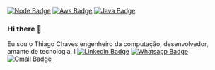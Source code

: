 [![Node Badge](https://camo.githubusercontent.com/7272fbb96da1c2b30e16ba3608d1cf66ba8a30c5f8aa92e288b068b340f38ac7/68747470733a2f2f7777772e766563746f726c6f676f2e7a6f6e652f6c6f676f732f6e6f64656a732f6e6f64656a732d617232312e737667)]()
[![Aws Badge](https://camo.githubusercontent.com/d6df2ed824318b047b34aca2e61298784abceaae65d2fc4369cbc349cf0b08c0/68747470733a2f2f7777772e766563746f726c6f676f2e7a6f6e652f6c6f676f732f616d617a6f6e5f6177732f616d617a6f6e5f6177732d617232312e737667)]()
[![Java Badge](https://img.shields.io/badge/Java-ED8B00?style=for-the-badge&logo=java&logoColor=white)]()
### Hi there 👋

Eu sou o Thiago Chaves,engenheiro da computação, desenvolvedor, amante de tecnologia. I
[![Linkedin Badge](https://img.shields.io/badge/-LinkedIn-blue?style=flat-square&logo=Linkedin&logoColor=white&link=https://www.linkedin.com/in/thiago-chaves)](https://www.linkedin.com/in/thiago-chaves)
[![Whatsapp Badge](https://img.shields.io/badge/WhatsApp-25D366?style=for-the-badge&logo=whatsapp&logoColor=white&link=shorturl.at/dhzL4)](shorturl.at/dhzL4)
[![Gmail Badge](https://img.shields.io/badge/Gmail-D14836?style=for-the-badge&logo=gmail&logoColor=white&link=thiago.chaves04@gmail.com)](thiago.chaves04@gmail.com)
